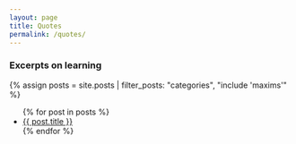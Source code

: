 ```yaml
---
layout: page
title: Quotes
permalink: /quotes/
---
```


### Excerpts on learning

{% assign posts = site.posts | filter_posts: "categories", "include 'maxims'" %}

<ul>
  {% for post in posts %}
    <li>
      <a href="{{ post.url }}">{{ post.title }}</a>
    </li>
  {% endfor %}
</ul>